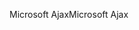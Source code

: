 <span data-ttu-id="4d0ea-101">Microsoft Ajax</span><span class="sxs-lookup"><span data-stu-id="4d0ea-101">Microsoft Ajax</span></span>